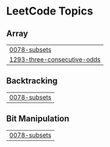 
<!---LeetCode Topics Start-->
# LeetCode Topics
## Array
|  |
| ------- |
| [0078-subsets](https://github.com/adharsh2608/Coding/tree/master/0078-subsets) |
| [1293-three-consecutive-odds](https://github.com/adharsh2608/Coding/tree/master/1293-three-consecutive-odds) |
## Backtracking
|  |
| ------- |
| [0078-subsets](https://github.com/adharsh2608/Coding/tree/master/0078-subsets) |
## Bit Manipulation
|  |
| ------- |
| [0078-subsets](https://github.com/adharsh2608/Coding/tree/master/0078-subsets) |
<!---LeetCode Topics End-->